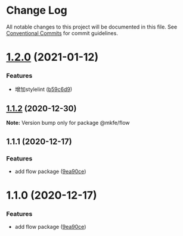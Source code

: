 # Change Log

All notable changes to this project will be documented in this file.
See [Conventional Commits](https://conventionalcommits.org) for commit guidelines.

# [1.2.0](https://github.com/monkeyfeiyu/mkfe/compare/@mkfe/flow@1.1.2...@mkfe/flow@1.2.0) (2021-01-12)


### Features

* 增加stylelint ([b59c6d9](https://github.com/monkeyfeiyu/mkfe/commit/b59c6d9edcf8f7b65f041c393fcfc4cb4a793000))





## [1.1.2](https://github.com/monkeyfeiyu/mkfe/compare/@mkfe/flow@1.1.1...@mkfe/flow@1.1.2) (2020-12-30)

**Note:** Version bump only for package @mkfe/flow





## 1.1.1 (2020-12-17)


### Features

* add flow package ([9ea90ce](https://github.com/monkeyfeiyu/mkfe/commit/9ea90ce7ce4c55a53f3ae97b4963a1ee2e0d6989))





# 1.1.0 (2020-12-17)


### Features

* add flow package ([9ea90ce](https://github.com/monkeyfeiyu/mkfe/commit/9ea90ce7ce4c55a53f3ae97b4963a1ee2e0d6989))
